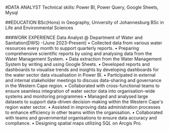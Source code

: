 #DATA ANALYST
Technical skills: Power BI, Power Query, Google Sheets, Mysql

##EDUCATION 
BSc(Hons) in Geography, University of Johannesburg
BSc in Life and Environmental Sciences

###WORK EXPERIENCE
Data Analyst @ Department of Water and Sanitation(DWS) -(June 2023-Present)
• Collected data from various water resources every month to support quarterly reports.
• Preparing comprehensive scientific reports by using and analysing data from the Water Management System.
• Data extraction from the Water Management System by writing and using Google Sheets.
• Developed reports and dashboards to visualise trends and insights by developing dashboards for the water 
  sector data visualisation in Power BI.
• Participated in external and internal stakeholder meetings to discuss data-sharing and governance in the 
  Western Cape region.
• Collaborated with cross-functional teams to ensure seamless integration of water sector data into 
  organisation-wide systems and monitoring programmes
• Managed and analysed large datasets to support data-driven decision-making within the Western Cape's 
  region water sector.
• Assisted in improving data administration processes to enhance efficiency in other teams within the 
  organisation.
• Collaborated with teams and governmental organisations to ensure data accuracy and compliance.
• Designing spatial maps utilizing SQL on Arcgis Pro.

###
